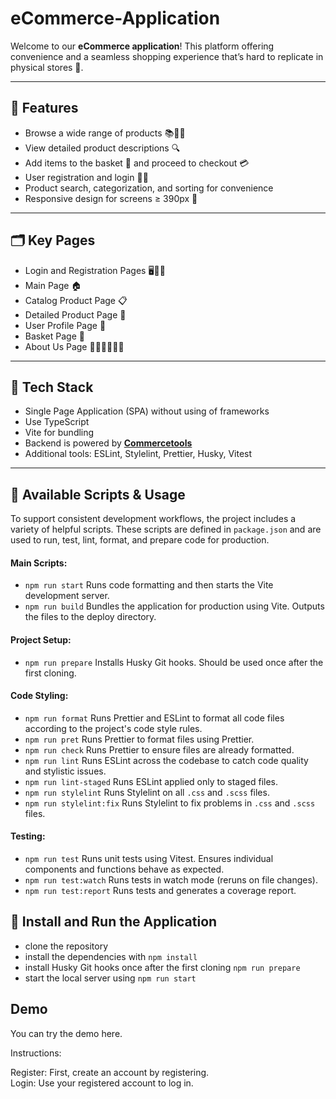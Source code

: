 # eCommerce-Application

Welcome to our **eCommerce application**!
This platform offering convenience and a seamless shopping experience that’s hard to replicate in physical stores 🚀.

---

## 🌟 Features

- Browse a wide range of products 📚👗👟
- View detailed product descriptions 🔍
- Add items to the basket 🛒 and proceed to checkout 💳
- User registration and login 📝🔐
- Product search, categorization, and sorting for convenience
- Responsive design for screens ≥ 390px 📲

---

## 🗂️ Key Pages

- Login and Registration Pages 🖥️🔐📝
- Main Page 🏠
- Catalog Product Page 📋
- Detailed Product Page 🔎
- User Profile Page 👤
- Basket Page 🛒
- About Us Page 🙋‍♂️🙋‍♀️🙋‍♀️

---

## 🧠 Tech Stack

- Single Page Application (SPA) without using of frameworks
- Use TypeScript
- Vite for bundling
- Backend is powered by **[Commercetools](https://commercetools.com/)**
- Additional tools: ESLint, Stylelint, Prettier, Husky, Vitest

---

## 🧰 Available Scripts & Usage

To support consistent development workflows, the project includes a variety of helpful scripts. These scripts are defined in `package.json` and are used to run, test, lint, format, and prepare code for production.

#### Main Scripts:

- `npm run start`
  Runs code formatting and then starts the Vite development server.
- `npm run build`
  Bundles the application for production using Vite. Outputs the files to the deploy directory.

#### Project Setup:

- `npm run prepare`
  Installs Husky Git hooks. Should be used once after the first cloning.

#### Code Styling:

- `npm run format`
  Runs Prettier and ESLint to format all code files according to the project's code style rules.
- `npm run pret`
  Runs Prettier to format files using Prettier.
- `npm run check`
  Runs Prettier to ensure files are already formatted.
- `npm run lint`
  Runs ESLint across the codebase to catch code quality and stylistic issues.
- `npm run lint-staged`
  Runs ESLint applied only to staged files.
- `npm run stylelint`
  Runs Stylelint on all `.css` and `.scss` files.
- `npm run stylelint:fix`
  Runs Stylelint to fix problems in `.css` and `.scss` files.

#### Testing:

- `npm run test`
  Runs unit tests using Vitest. Ensures individual components and functions behave as expected.
- `npm run test:watch`
  Runs tests in watch mode (reruns on file changes).
- `npm run test:report`
  Runs tests and generates a coverage report.

## 🚀 Install and Run the Application

- clone the repository
- install the dependencies with `npm install`
- install Husky Git hooks once after the first cloning `npm run prepare`
- start the local server using `npm run start`

## Demo

You can try the demo here.

Instructions:

Register: First, create an account by registering.  
Login: Use your registered account to log in.
